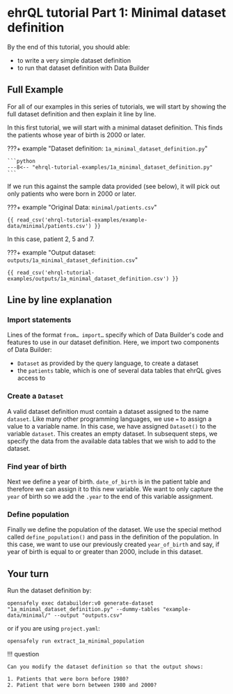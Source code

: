 # ehrQL tutorial Part 1: Minimal dataset definition
By the end of this tutorial, you should able:

* to write a very simple dataset definition
* to run that dataset definition with Data Builder

## Full Example

For all of our examples in this series of tutorials,
we will start by showing the full dataset definition
and then explain it line by line.

In this first tutorial,
we will start with a minimal dataset definition.
This finds the patients whose year of birth is 2000 or later.

???+ example "Dataset definition: `1a_minimal_dataset_definition.py`"

    ```python
    ---8<-- "ehrql-tutorial-examples/1a_minimal_dataset_definition.py"
    ```

If we run this against the sample data provided (see below), it will
pick out only patients who were born in 2000 or later.

???+ example "Original Data: `minimal/patients.csv`"

    {{ read_csv('ehrql-tutorial-examples/example-data/minimal/patients.csv') }}

In this case, patient 2, 5 and 7.

???+ example "Output dataset: `outputs/1a_minimal_dataset_definition.csv`"

    {{ read_csv('ehrql-tutorial-examples/outputs/1a_minimal_dataset_definition.csv') }}

## Line by line explanation

### Import statements

Lines of the format `from… import…` specify which of Data Builder's code and features
to use in our dataset definition.
Here, we import two components of Data Builder:

* `Dataset` as provided by the query language, to create a dataset
* the `patients` table, which is one of several data tables that ehrQL gives access to

### Create a `Dataset`

A valid dataset definition must contain a dataset assigned to the name `dataset`. Like many other programming languages, we use `=` to assign a value to a variable name. In this case, we have assigned `Dataset()` to the variable `dataset`. This creates an empty dataset.
In subsequent steps,
we specify the data from the available data tables
that we wish to add to the dataset.

### Find year of birth
Next we define a year of birth. `date_of_birth` is in the patient table and therefore we can assign it to this new variable. We want to only capture the `year` of birth so we add the `.year` to the end of this variable assignment.

### Define population
Finally we define the population of the dataset. We use the special method called `define_population()` and pass in the definition of the population. In this case, we want to use our previously created `year_of_birth` and say, if year of birth is equal to or greater than 2000, include in this dataset.

## Your turn
Run the dataset definition by:

```
opensafely exec databuilder:v0 generate-dataset "1a_minimal_dataset_definition.py" --dummy-tables "example-data/minimal/" --output "outputs.csv"
```

or if you are using `project.yaml`:

```
opensafely run extract_1a_minimal_population
```

!!! question

    Can you modify the dataset definition so that the output shows:

    1. Patients that were born before 1980?
    2. Patient that were born between 1980 and 2000?
